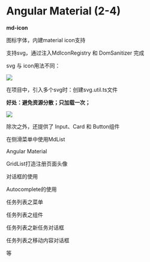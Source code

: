 # Angular Material (2-4)

<b> md-icon </b>

图标字体，内建material  icon支持

支持svg，通过注入MdIconRegistry 和 DomSanitizer 完成

svg 与 icon用法不同：

![](https://user-gold-cdn.xitu.io/2020/3/17/170e68cfdf331eaa?w=387&h=106&f=png&s=49338)

在项目中，引入多个svg时：创建svg.util.ts文件

<b> 好处：避免资源分散；只加载一次； </b>

![](https://user-gold-cdn.xitu.io/2020/3/17/170e6964a14c2cb6?w=754&h=400&f=png&s=211951)


除次之外，还提供了 Input、Card 和 Button组件

在侧滑菜单中使用MdList

Angular Material

GridList打造注册页面头像

对话框的使用

Autocomplete的使用

任务列表之菜单

任务列表之组件

任务列表之新任务对话框

任务列表之移动内容对话框

等





